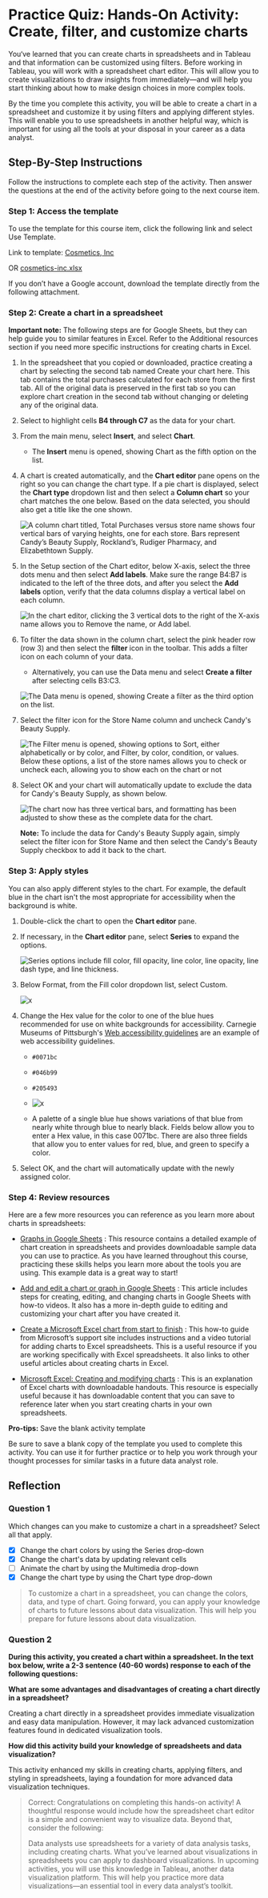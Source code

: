 # Practice Quiz: Hands-On Activity: Create, filter, and customize charts

You‘ve learned that you can create charts in spreadsheets and in Tableau and that information can be customized using filters. Before working in Tableau, you will work with a spreadsheet chart editor. This will allow you to create visualizations to draw insights from immediately—and will help you start thinking about how to make design choices in more complex tools.

By the time you complete this activity, you will be able to create a chart in a spreadsheet and customize it by using filters and applying different styles. This will enable you to use spreadsheets in another helpful way, which is important for using all the tools at your disposal in your career as a data analyst.

## Step-By-Step Instructions

Follow the instructions to complete each step of the activity. Then answer the questions at the end of the activity before going to the next course item.

### Step 1: Access the template

To use the template for this course item, click the following link and select Use Template.

Link to template: [Cosmetics, Inc](https://docs.google.com/spreadsheets/d/1qaSKSyfvXz3Zsu_RU7abK-eNScSyGSe2oXT1KgiaMXI/template/preview)

OR [cosmetics-inc.xlsx](./resources/c6-m3-p2-s4_cosmetics-inc.xlsx)

If you don’t have a Google account, download the template directly from the following attachment.

### Step 2: Create a chart in a spreadsheet

**Important note:** The following steps are for Google Sheets, but they can help guide you to similar features in Excel. Refer to the Additional resources section if you need more specific instructions for creating charts in Excel.

1. In the spreadsheet that you copied or downloaded, practice creating a chart by selecting the second tab named Create your chart here. This tab contains the total purchases calculated for each store from the first tab. All of the original data is preserved in the first tab so you can explore chart creation in the second tab without changing or deleting any of the original data.

2. Select to highlight cells **B4 through C7** as the data for your chart.

3. From the main menu, select **Insert**, and select **Chart**.

   - The **Insert** menu is opened, showing Chart as the fifth option on the list.

4. A chart is created automatically, and the **Chart editor** pane opens on the right so you can change the chart type. If a pie chart is displayed, select the **Chart type** dropdown list and then select a **Column chart** so your chart matches the one below. Based on the data selected, you should also get a title like the one shown.

    ![A column chart titled, Total Purchases versus store name shows four vertical bars of varying heights, one for each store. Bars represent Candy’s Beauty Supply, Rockland’s, Rudiger Pharmacy, and Elizabethtown Supply.](./resources/img-2.png)

5. In the Setup section of the Chart editor, below X-axis, select the three dots menu and then select **Add labels**. Make sure the range B4:B7 is indicated to the left of the three dots, and after you select the **Add labels** option, verify that the data columns display a vertical label on each column.

    ![In the chart editor, clicking the 3 vertical dots to the right of the X-axis name allows you to Remove the name, or Add label.](./resources/img-3.png)

6. To filter the data shown in the column chart, select the pink header row (row 3) and then select the **filter** icon in the toolbar. This adds a filter icon on each column of your data.

   - Alternatively, you can use the Data menu and select **Create a filter** after selecting cells B3:C3.

    ![The Data menu is opened, showing Create a filter as the third option on the list.](./resources/img-4.png)

7. Select the filter icon for the Store Name column and uncheck Candy's Beauty Supply.

    ![The Filter menu is opened, showing options to Sort, either alphabetically or by color, and Filter, by color, condition, or values. Below these options, a list of the store names allows you to check or uncheck each, allowing you to show each on the chart or not](./resources/img-5.png)

8. Select OK and your chart will automatically update to exclude the data for Candy's Beauty Supply, as shown below.

    ![The chart now has three vertical bars, and formatting has been adjusted to show these as the complete data for the chart.](./resources/img-8.png)

   **Note:** To include the data for Candy's Beauty Supply again, simply select the filter icon for Store Name and then select the Candy's Beauty Supply checkbox to add it back to the chart.

### Step 3: Apply styles

You can also apply different styles to the chart. For example, the default blue in the chart isn't the most appropriate for accessibility when the background is white.

1. Double-click the chart to open the **Chart editor** pane.

2. If necessary, in the **Chart editor** pane, select **Series** to expand the options.

    ![Series options include fill color, fill opacity, line color, line opacity, line dash type, and line thickness.](./resources/img-9.png)

3. Below Format, from the Fill color dropdown list, select Custom.

    ![x](./resources/img-10.png)

4. Change the Hex value for the color to one of the blue hues recommended for use on white backgrounds for accessibility. Carnegie Museums of Pittsburgh's [Web accessibility guidelines](http://web-accessibility.carnegiemuseums.org/design/color/) are an example of web accessibility guidelines.

   - `#0071bc`
   - `#046b99`
   - `#205493`
   - ![x](./resources/img-11.png)

   - A palette of a single blue hue shows variations of that blue from nearly white through blue to nearly black. Fields below allow you to enter a Hex value, in this case 0071bc. There are also three fields that allow you to enter values for red, blue, and green to specify a color.

5. Select OK, and the chart will automatically update with the newly assigned color.

### Step 4: Review resources

Here are a few more resources you can reference as you learn more about charts in spreadsheets:

- [Graphs in Google Sheets](https://www.datacamp.com/community/tutorials/graphs-in-spreadsheets) : This resource contains a detailed example of chart creation in spreadsheets and provides downloadable sample data you can use to practice. As you have learned throughout this course, practicing these skills helps you learn more about the tools you are using. This example data is a great way to start!

- [Add and edit a chart or graph in Google Sheets](https://support.google.com/docs/answer/63824) : This article includes steps for creating, editing, and changing charts in Google Sheets with how-to videos. It also has a more in-depth guide to editing and customizing your chart after you have created it.

- [Create a Microsoft Excel chart from start to finish](https://support.microsoft.com/en-us/office/create-a-chart-from-start-to-finish-0baf399e-dd61-4e18-8a73-b3fd5d5680c2) : This how-to guide from Microsoft’s support site includes instructions and a video tutorial for adding charts to Excel spreadsheets. This is a useful resource if you are working specifically with Excel spreadsheets. It also links to other useful articles about creating charts in Excel.

- [Microsoft Excel: Creating and modifying charts](https://guides.lib.umich.edu/c.php?g=283162&p=1886446) : This is an explanation of Excel charts with downloadable handouts. This resource is especially useful because it has downloadable content that you can save to reference later when you start creating charts in your own spreadsheets.

**Pro-tips:** Save the blank activity template

Be sure to save a blank copy of the template you used to complete this activity. You can use it for further practice or to help you work through your thought processes for similar tasks in a future data analyst role.

## Reflection

### Question 1

Which changes can you make to customize a chart in a spreadsheet? Select all that apply.

- [x] Change the chart colors by using the Series drop-down
- [x] Change the chart's data by updating relevant cells
- [ ] Animate the chart by using the Multimedia drop-down
- [x] Change the chart type by using the Chart type drop-down

> To customize a chart in a spreadsheet, you can change the colors, data, and type of chart. Going forward, you can apply your knowledge of charts to future lessons about data visualization. This will help you prepare for future lessons about data visualization.

### Question 2

**During this activity, you created a chart within a spreadsheet. In the text box below, write a 2-3 sentence (40-60 words) response to each of the following questions:**

**What are some advantages and disadvantages of creating a chart directly in a spreadsheet?**

Creating a chart directly in a spreadsheet provides immediate visualization and easy data manipulation. However, it may lack advanced customization features found in dedicated visualization tools.

**How did this activity build your knowledge of spreadsheets and data visualization?**

This activity enhanced my skills in creating charts, applying filters, and styling in spreadsheets, laying a foundation for more advanced data visualization techniques.

> Correct:
> Congratulations on completing this hands-on activity! A thoughtful response would include how the spreadsheet chart editor is a simple and convenient way to visualize data. Beyond that, consider the following:
>
> Data analysts use spreadsheets for a variety of data analysis tasks, including creating charts. What you’ve learned about visualizations in spreadsheets you can apply to dashboard visualizations. In upcoming activities, you will use this knowledge in Tableau, another data visualization platform. This will help you practice more data visualizations—an essential tool in every data analyst’s toolkit.